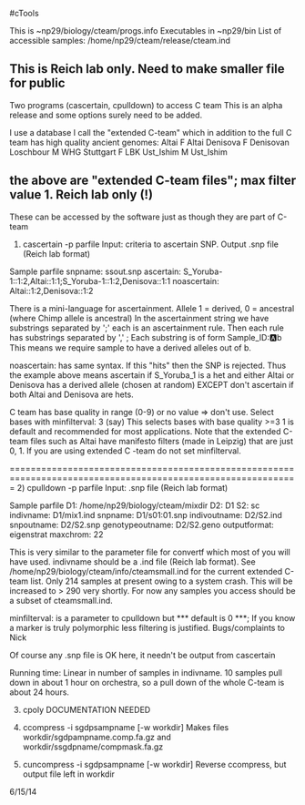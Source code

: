 #cTools

This is ~np29/biology/cteam/progs.info
Executables in ~np29/bin
List of accessible samples: /home/np29/cteam/release/cteam.ind
## This is Reich lab only.  Need to make smaller file for public

Two programs (cascertain, cpulldown) to access C team
This is an alpha release and some options surely need to be added.

I use a database I call the "extended C-team" which in addition to the full C team
has high quality ancient genomes:
               Altai  F            Altai
            Denisova  F        Denisovan
           Loschbour  M              WHG
           Stuttgart  F              LBK
           Ust_Ishim  M        Ust_Ishim
## the above are "extended C-team files";  max filter value 1.  Reich lab only (!)
These can be accessed by the software just as though they are part of C-team



1) cascertain -p parfile
Input: criteria to ascertain SNP.   Output .snp file (Reich lab format)

Sample parfile
snpname:      ssout.snp
ascertain:    S_Yoruba-1::1:2,Altai::1:1;S_Yoruba-1::1:2,Denisova::1:1
noascertain:  Altai::1:2,Denisova::1:2

There is a mini-language for ascertainment.  Allele 1 = derived, 0 = ancestral (where Chimp allele is ancestral)
In the ascertainment string we have substrings separated by ';'  each is an ascertainment rule.
Then each rule has substrings separated by ',' ;
Each substring is of form Sample_ID::a:b  This means we require sample to have a derived alleles out of b.

noascertain: has same syntax.   If this "hits" then the SNP is rejected.
Thus the example above means
ascertain if S_Yoruba_1 is a het and either Altai or Denisova has a derived allele (chosen at random)
 EXCEPT don't ascertain if both Altai and Denisova are hets.

C team has base quality in range (0-9) or no value => don't use.
Select bases with
minfilterval: 3 (say)   This selects bases with base quality >=3
1 is default and recommended for most applications.
Note that the extended C-team files such as Altai have manifesto filters (made in Leipzig)
that are just 0, 1.  If you are using extended C -team do not set minfilterval.

=============================================================================================================
2) cpulldown  -p parfile
Input: .snp file (Reich lab format)

Sample parfile
D1:          /home/np29/biology/cteam/mixdir
D2:          D1
S2:           sc
indivname:    D1/mix1.ind
snpname:      D1/s01:01.snp
indivoutname:     D2/S2.ind
snpoutname:       D2/S2.snp
genotypeoutname:  D2/S2.geno
outputformat:     eigenstrat
maxchrom:         22

This is very similar to the parameter file for convertf which most of you will have used.
 indivname should be a .ind file (Reich lab format).
See /home/np29/biology/cteam/info/cteamsmall.ind for the current extended C-team list.
Only 214 samples at present owing to a system crash.  This will be increased to > 290 very shortly.
For now any samples you access should be a subset of cteamsmall.ind.

minfilterval: is a parameter to cpulldown but
*** default is 0 ***;  If you know a marker is truly polymorphic less filtering is justified.
Bugs/complaints to Nick

Of course any .snp file is OK here, it needn't be output from cascertain

Running time: Linear in number of samples in indivname.  10 samples pull down
in about 1 hour on orchestra, so a pull down of the whole C-team is about 24 hours.

3) cpoly
DOCUMENTATION NEEDED

4) ccompress -i sgdpsampname [-w workdir]
Makes files workdir/sgdpampname.comp.fa.gz and workdir/ssgdpname/compmask.fa.gz

5) cuncompress -i sgdpsampname [-w workdir]
Reverse ccompress, but output file left in workdir

6/15/14
